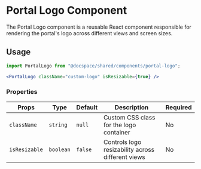 # Portal Logo Component

The Portal Logo component is a reusable React component responsible for rendering the portal's logo across different views and screen sizes.

## Usage

```js
import PortalLogo from "@docspace/shared/components/portal-logo";
```

```jsx
<PortalLogo className="custom-logo" isResizable={true} />
```

### Properties

| Props         | Type      | Default | Description                                       | Required |
| ------------- | --------- | ------- | ------------------------------------------------- | -------- |
| `className`   | `string`  | `null`  | Custom CSS class for the logo container           | No       |
| `isResizable` | `boolean` | `false` | Controls logo resizability across different views | No       |
